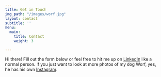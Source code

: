 ```yaml
---
title: Get in Touch
img_path: "/images/worf.jpg"
layout: contact
subtitle: ''
menu:
  main:
    title: Contact
    weight: 3

---
```

Hi there! Fill out the form below or feel free to hit me up on [LinkedIn](https://www.linkedin.com/in/sfroehner/) like a normal person. If you just want to look at more photos of my dog Worf, yes, he has his own [Instagram](https://www.instagram.com/worf.dog/).